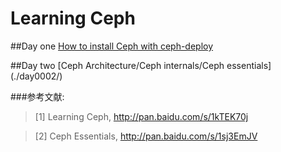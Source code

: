 # Learning Ceph

##Day one
[How to install Ceph with ceph-deploy](./day0001/)

##Day two
[Ceph Architecture/Ceph internals/Ceph essentials] (./day0002/)

###参考文献:

>\[1] Learning Ceph, <http://pan.baidu.com/s/1kTEK70j>

>\[2] Ceph Essentials, <http://pan.baidu.com/s/1sj3EmJV>

